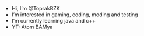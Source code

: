 - Hi, I’m @ToprakBZK 
- I’m interested in gaming, coding, moding and testing
- I’m currently learning java and c++
- YT: Atom BAMya
  
